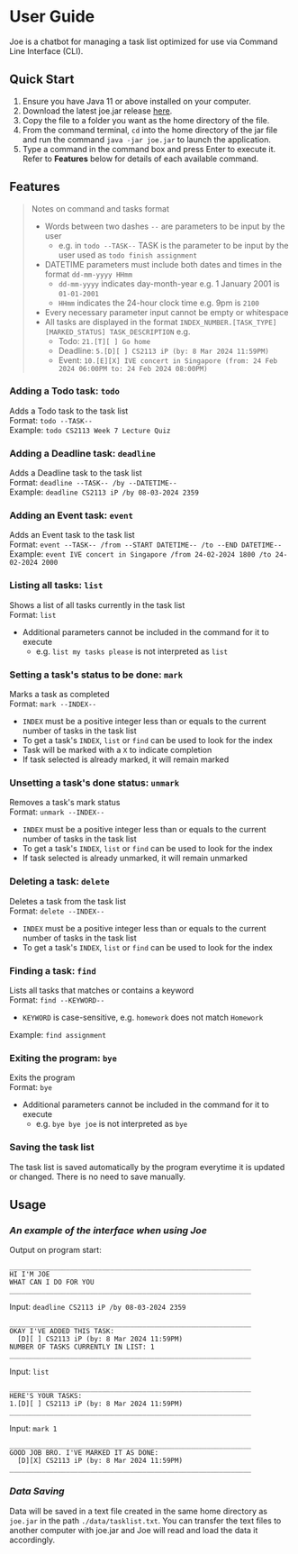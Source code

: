 # User Guide
Joe is a chatbot for managing a task list optimized for use via Command Line Interface (CLI).

## Quick Start
1. Ensure you have Java 11 or above installed on your computer.
2. Download the latest joe.jar release [here](https://github.com/rismm/ip/releases).
3. Copy the file to a folder you want as the home directory of the file.
4. From the command terminal, `cd` into the home directory of the jar file and run the command `java -jar joe.jar` to launch the application.
5. Type a command in the command box and press Enter to execute it. Refer to **Features** below for details of each available command.

## Features 

> Notes on command and tasks format
> - Words between two dashes `--` are parameters to be input by the user
>   - e.g. in `todo --TASK--` TASK is the parameter to be input by the user used as `todo finish assignment` 
> - DATETIME parameters must include both dates and times in the format `dd-mm-yyyy HHmm`
>   - `dd-mm-yyyy` indicates day-month-year e.g. 1 January 2001 is `01-01-2001`
>   - `HHmm` indicates the 24-hour clock time e.g. 9pm is `2100`
> - Every necessary parameter input cannot be empty or whitespace
> - All tasks are displayed in the format `INDEX_NUMBER.[TASK_TYPE][MARKED_STATUS] TASK_DESCRIPTION` e.g.
>   - Todo: `21.[T][ ] Go home`
>   - Deadline: `5.[D][ ] CS2113 iP (by: 8 Mar 2024 11:59PM)`
>   - Event: `10.[E][X] IVE concert in Singapore (from: 24 Feb 2024 06:00PM to: 24 Feb 2024 08:00PM)`

### Adding a Todo task: `todo`
Adds a Todo task to the task list\
Format: `todo --TASK--`\
Example: `todo CS2113 Week 7 Lecture Quiz`

### Adding a Deadline task: `deadline`
Adds a Deadline task to the task list\
Format: `deadline --TASK-- /by --DATETIME--`\
Example: `deadline CS2113 iP /by 08-03-2024 2359` 

### Adding an Event task: `event`
Adds an Event task to the task list\
Format: `event --TASK-- /from --START DATETIME-- /to --END DATETIME--`\
Example: `event IVE concert in Singapore /from 24-02-2024 1800 /to 24-02-2024 2000`

### Listing all tasks: `list`
Shows a list of all tasks currently in the task list\
Format: `list`
- Additional parameters cannot be included in the command for it to execute
    - e.g. `list my tasks please` is not interpreted as `list`

### Setting a task's status to be done: `mark`
Marks a task as completed\
Format: `mark --INDEX--`
- `INDEX` must be a positive integer less than or equals to the current number of tasks in the task list
- To get a task's `INDEX`, `list` or `find` can be used to look for the index 
- Task will be marked with a `X` to indicate completion
- If task selected is already marked, it will remain marked

### Unsetting a task's done status: `unmark`
Removes a task's mark status\
Format: `unmark --INDEX--`
- `INDEX` must be a positive integer less than or equals to the current number of tasks in the task list
- To get a task's `INDEX`, `list` or `find` can be used to look for the index
- If task selected is already unmarked, it will remain unmarked

### Deleting a task: `delete`
Deletes a task from the task list\
Format: `delete --INDEX--`
- `INDEX` must be a positive integer less than or equals to the current number of tasks in the task list
- To get a task's `INDEX`, `list` or `find` can be used to look for the index

### Finding a task: `find`
Lists all tasks that matches or contains a keyword\
Format: `find --KEYWORD--`
- `KEYWORD` is case-sensitive, e.g. `homework` does not match `Homework`

Example: `find assignment`

### Exiting the program: `bye`
Exits the program\
Format: `bye`
- Additional parameters cannot be included in the command for it to execute
  - e.g. `bye bye joe` is not interpreted as `bye`

### Saving the task list
The task list is saved automatically by the program everytime it is updated or changed. There is no need to save manually.

## Usage

### _An example of the interface when using Joe_
Output on program start:
```
____________________________________________________________
HI I'M JOE
WHAT CAN I DO FOR YOU
____________________________________________________________
```
Input: `deadline CS2113 iP /by 08-03-2024 2359`
```
____________________________________________________________
OKAY I'VE ADDED THIS TASK:
  [D][ ] CS2113 iP (by: 8 Mar 2024 11:59PM)
NUMBER OF TASKS CURRENTLY IN LIST: 1
____________________________________________________________
```
Input: `list`
```
____________________________________________________________
HERE'S YOUR TASKS:
1.[D][ ] CS2113 iP (by: 8 Mar 2024 11:59PM)
____________________________________________________________
```
Input: `mark 1`
```
____________________________________________________________
GOOD JOB BRO. I'VE MARKED IT AS DONE:
  [D][X] CS2113 iP (by: 8 Mar 2024 11:59PM)
____________________________________________________________
```
### _Data Saving_
Data will be saved in a text file created in the same home directory as `joe.jar` in the path `./data/tasklist.txt`. 
You can transfer the text files to another computer with joe.jar and Joe will read and load the data it accordingly.
